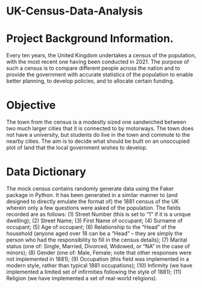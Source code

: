 # UK-Census-Data-Analysis

# Project Background Information. 
Every ten years, the United Kingdom undertakes a census of the population, with the most recent one 
having been conducted in 2021. The purpose of such a census is to compare different people across the 
nation and to provide the government with accurate statistics of the population to enable better 
planning, to develop policies, and to allocate certain funding.

# Objective 
The town from the census is a modestly sized one sandwiched between two much larger cities that it is 
connected to by motorways. The town does not have a university, but students do live in the town and 
commute to the nearby cities. The aim is to decide what should be built on an unoccupied plot of land that the local government wishes to 
develop.

# Data Dictionary
The mock census  contains randomly generate data using the Faker package in 
Python. It has been generated in a similar manner to (and designed to directly emulate the format of) 
the 1881 census of the UK wherein only a few questions were asked of the population. The fields 
recorded are as follows: 
(1)  Street Number (this is set to “1” if it is a unique dwelling); 
(2)  Street Name; 
(3)  First Name of occupant; 
(4)  Surname of occupant; 
(5)  Age of occupant; 
(6)  Relationship to the “Head” of the household (anyone aged over 18 can be a “Head” – they are 
simply the person who had the responsibility to fill in the census details); 
(7)  Marital status (one of: Single, Married, Divorced, Widowed, or “NA” in the case of minors); 
(8)  Gender (one of: Male, Female; note that other responses were not implemented in 1881); 
(9)  Occupation (this field was implemented in a modern style, rather than typical 1881 
occupations); 
(10) Infirmity (we have implemented a limited set of infirmities following the style of 1881); 
(11) Religion (we have implemented a set of real-world religions).  

